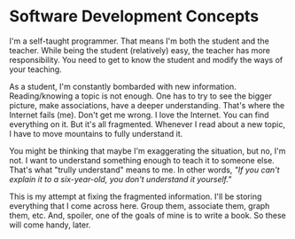 # Software Development Concepts
I'm a self-taught programmer. That means I'm both the student and the teacher. While being the student (relatively) easy, the teacher has more responsibility. You need to get to know the student and modify the ways of your teaching.

As a student, I'm constantly bombarded with new information. Reading/knowing a topic is not enough. One has to try to see the bigger picture, make associations, have a deeper understanding. That's where the Internet fails (me). Don't get me wrong. I love the Internet. You can find everything on it. But it's all fragmented. Whenever I read about a new topic, I have to move mountains to fully understand it.

You might be thinking that maybe I'm exaggerating the situation, but no, I'm not. I want to understand something enough to teach it to someone else. That's what "trully understand" means to me. In other words, _"If you can't explain it to a six-year-old, you don't understand it yourself."_

This is my attempt at fixing the fragmented information. I'll be storing everything that I come across here. Group them, associate them, graph them, etc. And, spoiler, one of the goals of mine is to write a book. So these will come handy, later.